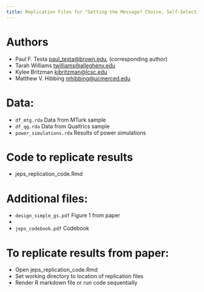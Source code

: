 ```yaml
---
title: Replication Files for "Getting the Message? Choice, Self-Selection, and the Efficacy of Social Movement Arguments"
---
```


# Authors

- Paul F. Testa <paul_testa@brown.edu>, (corresponding author)
- Tarah Williams <twilliams@allegheny.edu>
- Kylee Britzman <kjbritzman@lcsc.edu>
- Matthew V. Hibbing <mhibbing@ucmerced.edu>

# Data:
- `df_mtg.rda` Data from MTurk sample
- `df_qg.rda` Data from Qualtrics sample
- `power_simulations.rda` Results of power simulations

# Code to replicate results
- jeps_replication_code.Rmd

# Additional files: 
- `design_simple_gs.pdf` Figure 1 from paper
- 
- `jeps_codebook.pdf` Codebook

# To replicate results from paper:

- Open jeps_replication_code.Rmd
- Set working directory to location of replication files
- Render R markdown file or run code sequentially
